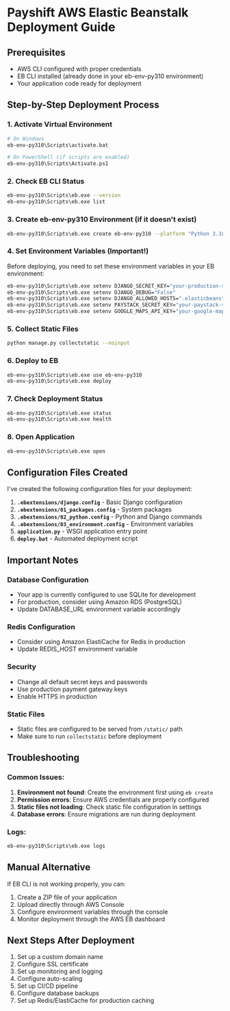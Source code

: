 # Payshift AWS Elastic Beanstalk Deployment Guide

## Prerequisites
- AWS CLI configured with proper credentials
- EB CLI installed (already done in your eb-env-py310 environment)
- Your application code ready for deployment

## Step-by-Step Deployment Process

### 1. Activate Virtual Environment
```bash
# On Windows
eb-env-py310\Scripts\activate.bat

# On PowerShell (if scripts are enabled)
eb-env-py310\Scripts\Activate.ps1
```

### 2. Check EB CLI Status
```bash
eb-env-py310\Scripts\eb.exe --version
eb-env-py310\Scripts\eb.exe list
```

### 3. Create eb-env-py310 Environment (if it doesn't exist)
```bash
eb-env-py310\Scripts\eb.exe create eb-env-py310 --platform "Python 3.10" --region us-west-2
```

### 4. Set Environment Variables (Important!)
Before deploying, you need to set these environment variables in your EB environment:

```bash
eb-env-py310\Scripts\eb.exe setenv DJANGO_SECRET_KEY="your-production-secret-key"
eb-env-py310\Scripts\eb.exe setenv DJANGO_DEBUG="False"
eb-env-py310\Scripts\eb.exe setenv DJANGO_ALLOWED_HOSTS=".elasticbeanstalk.com"
eb-env-py310\Scripts\eb.exe setenv PAYSTACK_SECRET_KEY="your-paystack-secret-key"
eb-env-py310\Scripts\eb.exe setenv GOOGLE_MAPS_API_KEY="your-google-maps-api-key"
```

### 5. Collect Static Files
```bash
python manage.py collectstatic --noinput
```

### 6. Deploy to EB
```bash
eb-env-py310\Scripts\eb.exe use eb-env-py310
eb-env-py310\Scripts\eb.exe deploy
```

### 7. Check Deployment Status
```bash
eb-env-py310\Scripts\eb.exe status
eb-env-py310\Scripts\eb.exe health
```

### 8. Open Application
```bash
eb-env-py310\Scripts\eb.exe open
```

## Configuration Files Created

I've created the following configuration files for your deployment:

1. **`.ebextensions/django.config`** - Basic Django configuration
2. **`.ebextensions/01_packages.config`** - System packages
3. **`.ebextensions/02_python.config`** - Python and Django commands
4. **`.ebextensions/03_environment.config`** - Environment variables
5. **`application.py`** - WSGI application entry point
6. **`deploy.bat`** - Automated deployment script

## Important Notes

### Database Configuration
- Your app is currently configured to use SQLite for development
- For production, consider using Amazon RDS (PostgreSQL)
- Update DATABASE_URL environment variable accordingly

### Redis Configuration
- Consider using Amazon ElastiCache for Redis in production
- Update REDIS_HOST environment variable

### Security
- Change all default secret keys and passwords
- Use production payment gateway keys
- Enable HTTPS in production

### Static Files
- Static files are configured to be served from `/static/` path
- Make sure to run `collectstatic` before deployment

## Troubleshooting

### Common Issues:
1. **Environment not found**: Create the environment first using `eb create`
2. **Permission errors**: Ensure AWS credentials are properly configured
3. **Static files not loading**: Check static file configuration in settings
4. **Database errors**: Ensure migrations are run during deployment

### Logs:
```bash
eb-env-py310\Scripts\eb.exe logs
```

## Manual Alternative

If EB CLI is not working properly, you can:
1. Create a ZIP file of your application
2. Upload directly through AWS Console
3. Configure environment variables through the console
4. Monitor deployment through the AWS EB dashboard

## Next Steps After Deployment

1. Set up a custom domain name
2. Configure SSL certificate
3. Set up monitoring and logging
4. Configure auto-scaling
5. Set up CI/CD pipeline
6. Configure database backups
7. Set up Redis/ElastiCache for production caching
